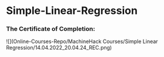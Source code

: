 
# Simple-Linear-Regression

### The Certificate of Completion:

![](Online-Courses-Repo/MachineHack Courses/Simple Linear Regression/14.04.2022_20.04.24_REC.png)

